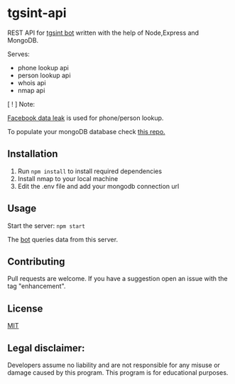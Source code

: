 # tgsint-api

REST API for [tgsint bot](https://github.com/runtimeterrorist/tgsint) written with the help of Node,Express and MongoDB.

Serves: 
- phone lookup api
- person lookup api
- whois api
- nmap api

[ ! ] Note:

[Facebook data leak](https://www.businessinsider.com/stolen-data-of-533-million-facebook-users-leaked-online-2021-4) is used for phone/person lookup.

To populate your mongoDB database check [this repo.](https://github.com/runtimeterrorist/tgsint-scripts)

## Installation

1) Run `npm install` to install required dependencies
2) Install nmap to your local machine
3) Edit the .env file and add your mongodb connection url


## Usage

Start the server: `npm start`

The [bot](https://github.com/runtimeterrorist/tgsint-bot)  queries data from this server.

## Contributing
Pull requests are welcome.
If you have a suggestion open an issue with the tag "enhancement".  

## License
[MIT](https://choosealicense.com/licenses/mit/)

## Legal disclaimer:
Developers assume no liability and are not responsible for any misuse or damage caused by this program.
This program is for educational purposes.
